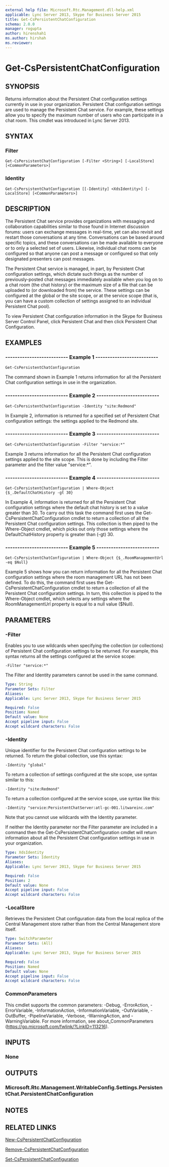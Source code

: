 ```yaml
---
external help file: Microsoft.Rtc.Management.dll-help.xml
applicable: Lync Server 2013, Skype for Business Server 2015
title: Get-CsPersistentChatConfiguration
schema: 2.0.0
manager: rogupta
author: hirenshah1
ms.author: hirshah
ms.reviewer:
---
```


# Get-CsPersistentChatConfiguration

## SYNOPSIS
Returns information about the Persistent Chat configuration settings currently in use in your organization.
Persistent Chat configuration settings are used to manage the Persistent Chat service.
For example, these settings allow you to specify the maximum number of users who can participate in a chat room.
This cmdlet was introduced in Lync Server 2013.


## SYNTAX

### Filter
```
Get-CsPersistentChatConfiguration [-Filter <String>] [-LocalStore] [<CommonParameters>]
```

### Identity
```
Get-CsPersistentChatConfiguration [[-Identity] <XdsIdentity>] [-LocalStore] [<CommonParameters>]
```

## DESCRIPTION
The Persistent Chat service provides organizations with messaging and collaboration capabilities similar to those found in Internet discussion forums: users can exchange messages in real-time, yet can also revisit and restart those conversations at any time.
Conversations can be based around specific topics, and these conversations can be made available to everyone or to only a selected set of users.
Likewise, individual chat rooms can be configured so that anyone can post a message or configured so that only designated presenters can post messages.

The Persistent Chat service is managed, in part, by Persistent Chat configuration settings, which dictate such things as the number of previously-posted chat messages immediately available when you log on to a chat room (the chat history) or the maximum size of a file that can be uploaded to (or downloaded from) the service.
These settings can be configured at the global or the site scope, or at the service scope (that is, you can have a custom collection of settings assigned to an individual Persistent Chat pool).

To view Persistent Chat configuration information in the Skype for Business Server Control Panel, click Persistent Chat and then click Persistent Chat Configuration.


## EXAMPLES

### -------------------------- Example 1 --------------------------
```
Get-CsPersistentChatConfiguration
```

The command shown in Example 1 returns information for all the Persistent Chat configuration settings in use in the organization.

### -------------------------- Example 2 --------------------------
```
Get-CsPersistentChatConfiguration -Identity "site:Redmond"
```

In Example 2, information is returned for a specified set of Persistent Chat configuration settings: the settings applied to the Redmond site.

### -------------------------- Example 3 --------------------------
```
Get-CsPersistentChatConfiguration -Filter "service:*"
```

Example 3 returns information for all the Persistent Chat configuration settings applied to the site scope.
This is done by including the Filter parameter and the filter value "service:*".

### -------------------------- Example 4 --------------------------
```
Get-CsPersistentChatConfiguration | Where-Object {$_.DefaultChatHistory -gt 30}
```

In Example 4, information is returned for all the Persistent Chat configuration settings where the default chat history is set to a value greater than 30.
To carry out this task the command first uses the Get-CsPersistentChatConfiguration cmdlet to return a collection of all the Persistent Chat configuration settings.
This collection is then piped to the Where-Object cmdlet, which picks out only those settings where the DefaultChatHistory property is greater than (-gt) 30.

### -------------------------- Example 5 --------------------------
```
Get-CsPersistentChatConfiguration | Where-Object {$_.RoomManagementUrl -eq $Null}
```

Example 5 shows how you can return information for all the Persistent Chat configuration settings where the room management URL has not been defined.
To do this, the command first uses the Get-CsPersistentChatConfiguration cmdlet to return a collection of all the Persistent Chat configuration settings.
In turn, this collection is piped to the Where-Object cmdlet, which selects any settings where the RoomManagementUrl property is equal to a null value ($Null).


## PARAMETERS

### -Filter
Enables you to use wildcards when specifying the collection (or collections) of Persistent Chat configuration settings to be returned.
For example, this syntax returns all the settings configured at the service scope:

`-Filter "service:*"`

The Filter and Identity parameters cannot be used in the same command.

```yaml
Type: String
Parameter Sets: Filter
Aliases: 
Applicable: Lync Server 2013, Skype for Business Server 2015

Required: False
Position: Named
Default value: None
Accept pipeline input: False
Accept wildcard characters: False
```

### -Identity
Unique identifier for the Persistent Chat configuration settings to be returned.
To return the global collection, use this syntax:

`-Identity "global"`

To return a collection of settings configured at the site scope, use syntax similar to this:

`-Identity "site:Redmond"`

To return a collection configured at the service scope, use syntax like this:

`-Identity "service:PersistentChatServer:atl-gc-001.litwareinc.com"`

Note that you cannot use wildcards with the Identity parameter.

If neither the Identity parameter nor the Filter parameter are included in a command then the Get-CsPersistentChatConfiguration cmdlet will return information about all the Persistent Chat configuration settings in use in your organization.

```yaml
Type: XdsIdentity
Parameter Sets: Identity
Aliases: 
Applicable: Lync Server 2013, Skype for Business Server 2015

Required: False
Position: 2
Default value: None
Accept pipeline input: False
Accept wildcard characters: False
```

### -LocalStore
Retrieves the Persistent Chat configuration data from the local replica of the Central Management store rather than from the Central Management store itself.

```yaml
Type: SwitchParameter
Parameter Sets: (All)
Aliases: 
Applicable: Lync Server 2013, Skype for Business Server 2015

Required: False
Position: Named
Default value: None
Accept pipeline input: False
Accept wildcard characters: False
```

### CommonParameters
This cmdlet supports the common parameters: -Debug, -ErrorAction, -ErrorVariable, -InformationAction, -InformationVariable, -OutVariable, -OutBuffer, -PipelineVariable, -Verbose, -WarningAction, and -WarningVariable. For more information, see about_CommonParameters (https://go.microsoft.com/fwlink/?LinkID=113216).


## INPUTS

### None


## OUTPUTS

### Microsoft.Rtc.Management.WritableConfig.Settings.PersistentChat.PersistentChatConfiguration


## NOTES


## RELATED LINKS

[New-CsPersistentChatConfiguration](New-CsPersistentChatConfiguration.md)

[Remove-CsPersistentChatConfiguration](Remove-CsPersistentChatConfiguration.md)

[Set-CsPersistentChatConfiguration](Set-CsPersistentChatConfiguration.md)

